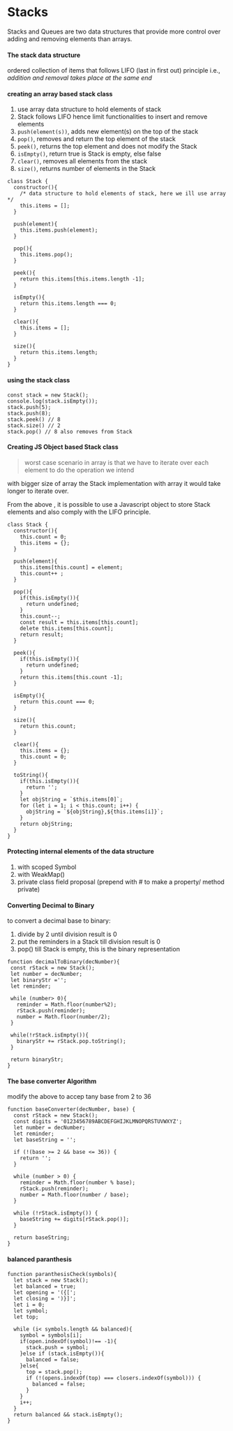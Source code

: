 # Stacks

Stacks and Queues are two data structures that provide more control over adding and removing elements than arrays.

#### The stack data structure

ordered collection of items that follows LIFO (last in first out) principle i.e., _addition and removal takes place at the same end_

#### creating an array based stack class

1. use array data structure to hold elements of stack
2. Stack follows LIFO hence limit functionalities to insert and remove elements
3. `push(element(s))`, adds new element(s) on the top of the stack
4. `pop()`, removes and return the top element of the stack
5. `peek()`, returns the top element and does not modify the Stack
6. `isEmpty()`, return true is Stack is empty, else false
7. `clear()`, removes all elements from the stack
8. `size()`, returns number of elements in the Stack

```
class Stack {
  constructor(){
    /* data structure to hold elements of stack, here we ill use array */
    this.items = [];
  }

  push(element){
    this.items.push(element);
  }

  pop(){
    this.items.pop();
  }

  peek(){
    return this.items[this.items.length -1];
  }

  isEmpty(){
    return this.items.length === 0;
  }

  clear(){
    this.items = [];
  }

  size(){
    return this.items.length;
  }
}
```

#### using the stack class

```
const stack = new Stack();
console.log(stack.isEmpty());
stack.push(5);
stack.push(8);
stack.peek() // 8
stack.size() // 2
stack.pop() // 8 also removes from Stack
```

#### Creating JS Object based Stack class

> worst case scenario in array is that we have to iterate over each element to do the operation we intend

with bigger size of array the Stack implementation with array it would take longer to iterate over.

From the above , it is possible to use a Javascript object to store Stack elements and also comply with the LIFO principle.

```
class Stack {
  constructor(){
    this.count = 0;
    this.items = {};
  }

  push(element){
    this.items[this.count] = element;
    this.count++ ;
  }

  pop(){
    if(this.isEmpty()){
      return undefined;
    }
    this.count--;
    const result = this.items[this.count];
    delete this.items[this.count];
    return result;
  }

  peek(){
    if(this.isEmpty()){
      return undefined;
    }
    return this.items[this.count -1];
  }

  isEmpty(){
    return this.count === 0;
  }

  size(){
    return this.count;
  }

  clear(){
    this.items = {};
    this.count = 0;
  }

  toString(){
    if(this.isEmpty()){
      return '';
    }
    let objString = `$this.items[0]`;
    for (let i = 1; i < this.count; i++) {
      objString = `${objString},${this.items[i]}`;
    }
    return objString;
  }
}
```

#### Protecting internal elements of the data structure

1. with scoped Symbol
2. with WeakMap()
3. private class field proposal (prepend with # to make a property/ method private)

#### Converting Decimal to Binary

to convert a decimal base to binary:

1. divide by 2 until division result is 0
2. put the reminders in a Stack till division result is 0
3. pop() till Stack is empty, this is the binary representation

```
function decimalToBinary(decNumber){
 const rStack = new Stack();
 let number = decNumber;
 let binaryStr ='';
 let reminder;

 while (number> 0){
   reminder = Math.floor(number%2);
   rStack.push(reminder);
   number = Math.floor(number/2);
 }

 while(!rStack.isEmpty()){
   binaryStr += rStack.pop.toString();
 }

 return binaryStr;
}
```

#### The base converter Algorithm

modify the above to accep tany base from 2 to 36

```
function baseConverter(decNumber, base) {
  const rStack = new Stack();
  const digits = '0123456789ABCDEFGHIJKLMNOPQRSTUVWXYZ';
  let number = decNumber;
  let reminder;
  let baseString = '';

  if (!(base >= 2 && base <= 36)) {
    return '';
  }

  while (number > 0) {
    reminder = Math.floor(number % base);
    rStack.push(reminder);
    number = Math.floor(number / base);
  }

  while (!rStack.isEmpty()) {
    baseString += digits[rStack.pop()];
  }

  return baseString;
}
```

#### balanced paranthesis

```
function paranthesisCheck(symbols){
  let stack = new Stack();
  let balanced = true;
  let opening = '({[';
  let closing = ')}]';
  let i = 0;
  let symbol;
  let top;

  while (i< symbols.length && balanced){
    symbol = symbols[i];
    if(open.indexOf(symbol)!== -1){
      stack.push = symbol;
    }else if (stack.isEmpty()){
      balanced = false;
    }else{
      top = stack.pop();
      if (!(opens.indexOf(top) === closers.indexOf(symbol))) {
        balanced = false;
      }
    }
    i++;
  }
  return balanced && stack.isEmpty();
}

```
